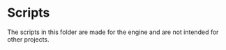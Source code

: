 # Scripts

The scripts in this folder are made for the engine and are not intended for other projects.
